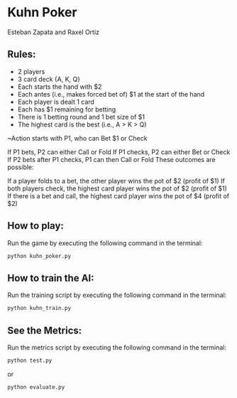 # Kuhn Poker
Esteban Zapata and Raxel Ortiz
## Rules:
  - 2 players
  - 3 card deck {A, K, Q}
  - Each starts the hand with $2
  - Each antes (i.e., makes forced bet of) $1 at the start of the hand
  - Each player is dealt 1 card
  - Each has $1 remaining for betting
  - There is 1 betting round and 1 bet size of $1
  - The highest card is the best (i.e., A > K > Q)

~Action starts with P1, who can Bet $1 or Check

If P1 bets, P2 can either Call or Fold
If P1 checks, P2 can either Bet or Check
If P2 bets after P1 checks, P1 can then Call or Fold
These outcomes are possible:

If a player folds to a bet, the other player wins the pot of $2 (profit of $1)
If both players check, the highest card player wins the pot of $2 (profit of $1)
If there is a bet and call, the highest card player wins the pot of $4 (profit of $2)

## How to play:
Run the game by executing the following command in the terminal:
```python
python kuhn_poker.py
```
## How to train the AI:
Run the training script by executing the following command in the terminal:
```python
python kuhn_train.py
```
## See the Metrics:
Run the metrics script by executing the following command in the terminal:
```python
python test.py
```
or
```python
python evaluate.py
```
